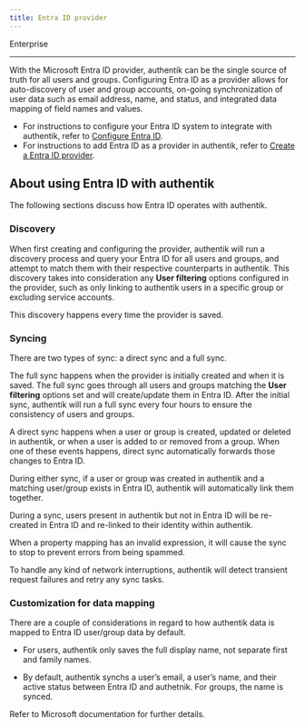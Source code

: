 ```yaml
---
title: Entra ID provider
---
```


<span class="badge badge--primary">Enterprise</span>

---

With the Microsoft Entra ID provider, authentik can be the single source of truth for all users and groups. Configuring Entra ID as a provider allows for auto-discovery of user and group accounts, on-going synchronization of user data such as email address, name, and status, and integrated data mapping of field names and values.

-   For instructions to configure your Entra ID system to integrate with authentik, refer to [Configure Entra ID](./setup-entra).
-   For instructions to add Entra ID as a provider in authentik, refer to [Create a Entra ID provider](./add-entra-provider).

## About using Entra ID with authentik

The following sections discuss how Entra ID operates with authentik.

### Discovery

When first creating and configuring the provider, authentik will run a discovery process and query your Entra ID for all users and groups, and attempt to match them with their respective counterparts in authentik. This discovery takes into consideration any **User filtering** options configured in the provider, such as only linking to authentik users in a specific group or excluding service accounts.

This discovery happens every time the provider is saved.

### Syncing

There are two types of sync: a direct sync and a full sync.

The full sync happens when the provider is initially created and when it is saved. The full sync goes through all users and groups matching the **User filtering** options set and will create/update them in Entra ID. After the initial sync, authentik will run a full sync every four hours to ensure the consistency of users and groups.

A direct sync happens when a user or group is created, updated or deleted in authentik, or when a user is added to or removed from a group. When one of these events happens, direct sync automatically forwards those changes to Entra ID.

During either sync, if a user or group was created in authentik and a matching user/group exists in Entra ID, authentik will automatically link them together.

During a sync, users present in authentik but not in Entra ID will be re-created in Entra ID and re-linked to their identity within authentik.

When a property mapping has an invalid expression, it will cause the sync to stop to prevent errors from being spammed.

To handle any kind of network interruptions, authentik will detect transient request failures and retry any sync tasks.

### Customization for data mapping

There are a couple of considerations in regard to how authentik data is mapped to Entra ID user/group data by default.

-   For users, authentik only saves the full display name, not separate first and family names.

-   By default, authentik synchs a user’s email, a user’s name, and their active status between Entra ID and authetnik. For groups, the name is synced.

Refer to Microsoft documentation for further details.
